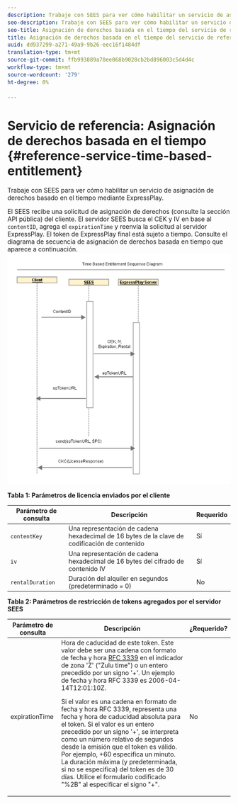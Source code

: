 ```yaml
---
description: Trabaje con SEES para ver cómo habilitar un servicio de asignación de derechos basado en el tiempo mediante ExpressPlay.
seo-description: Trabaje con SEES para ver cómo habilitar un servicio de asignación de derechos basado en el tiempo mediante ExpressPlay.
seo-title: Asignación de derechos basada en el tiempo del servicio de referencia
title: Asignación de derechos basada en el tiempo del servicio de referencia
uuid: dd937299-a271-49a9-9b26-eec16f1484df
translation-type: tm+mt
source-git-commit: ffb993889a78ee068b9028cb2bd896003c5d4d4c
workflow-type: tm+mt
source-wordcount: '279'
ht-degree: 0%

---
```



# Servicio de referencia: Asignación de derechos basada en el tiempo {#reference-service-time-based-entitlement}

Trabaje con SEES para ver cómo habilitar un servicio de asignación de derechos basado en el tiempo mediante ExpressPlay.

El SEES recibe una solicitud de asignación de derechos (consulte la sección API pública) del cliente. El servidor SEES busca el CEK y IV en base al `contentID`, agrega el `expirationTime` y reenvía la solicitud al servidor ExpressPlay. El token de ExpressPlay final está sujeto a tiempo. Consulte el diagrama de secuencia de asignación de derechos basada en tiempo que aparece a continuación. ![](assets/fees-time-based.png)

**Tabla 1: Parámetros de licencia enviados por el cliente**

| Parámetro de consulta | Descripción | Requerido |
|---|---|---|
| `contentKey` | Una representación de cadena hexadecimal de 16 bytes de la clave de codificación de contenido | Sí |
| `iv` | Una representación de cadena hexadecimal de 16 bytes del cifrado de contenido IV | Sí |
| `rentalDuration` | Duración del alquiler en segundos (predeterminado = 0) | No |

**Tabla 2: Parámetros de restricción de tokens agregados por el servidor SEES**

<table id="table_E979FAD7A61A4832A46667301939FAEB">  
 <thead> 
  <tr> 
   <th class="entry"> Parámetro de consulta </th> 
   <th class="entry"> Descripción </th> 
   <th class="entry"> ¿Requerido? </th> 
  </tr> 
 </thead>
 <tbody> 
  <tr> 
   <td><span class="codeph"> expirationTime</span> </td> 
   <td>Hora de caducidad de este token. Este valor debe ser una cadena con formato de fecha y hora <a href="https://www.ietf.org/rfc/rfc3339.txt" format="html" type="external"> RFC 3339</a> en el indicador de zona 'Z' ("Zulu time") o un entero precedido por un signo '+'. Un ejemplo de fecha y hora RFC 3339 es <span class="codeph"> 2006-04-14T12:01:10Z</span>. <p>Si el valor es una cadena en formato de fecha y hora RFC 3339, representa una fecha y hora de caducidad absoluta para el token. Si el valor es un entero precedido por un signo '+', se interpreta como un número relativo de segundos desde la emisión que el token es válido. Por ejemplo, <span class="codeph"> +60</span> especifica un minuto. La duración máxima (y predeterminada, si no se especifica) del token es de 30 días. Utilice el formulario codificado "%2B" al especificar el signo "+". </p> </td> 
   <td> No </td> 
  </tr> 
 </tbody> 
</table>

